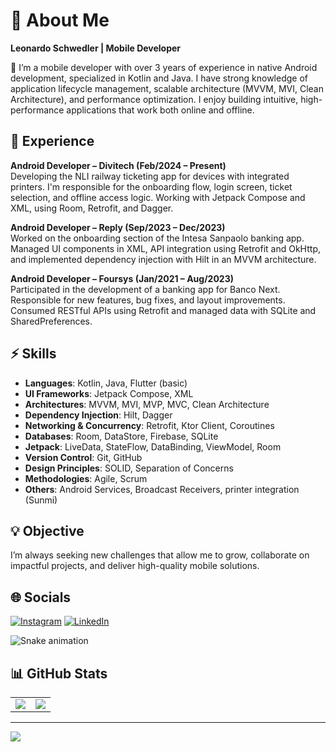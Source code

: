 # 📝 About Me
**Leonardo Schwedler | Mobile Developer**

📱 I’m a mobile developer with over 3 years of experience in native Android development, specialized in Kotlin and Java. I have strong knowledge of application lifecycle management, scalable architecture (MVVM, MVI, Clean Architecture), and performance optimization. I enjoy building intuitive, high-performance applications that work both online and offline.

## 💼 Experience

**Android Developer – Divitech (Feb/2024 – Present)**  
Developing the NLI railway ticketing app for devices with integrated printers. I'm responsible for the onboarding flow, login screen, ticket selection, and offline access logic. Working with Jetpack Compose and XML, using Room, Retrofit, and Dagger.

**Android Developer – Reply (Sep/2023 – Dec/2023)**  
Worked on the onboarding section of the Intesa Sanpaolo banking app. Managed UI components in XML, API integration using Retrofit and OkHttp, and implemented dependency injection with Hilt in an MVVM architecture.

**Android Developer – Foursys (Jan/2021 – Aug/2023)**  
Participated in the development of a banking app for Banco Next. Responsible for new features, bug fixes, and layout improvements. Consumed RESTful APIs using Retrofit and managed data with SQLite and SharedPreferences.

## ⚡ Skills

- **Languages**: Kotlin, Java, Flutter (basic)
- **UI Frameworks**: Jetpack Compose, XML
- **Architectures**: MVVM, MVI, MVP, MVC, Clean Architecture
- **Dependency Injection**: Hilt, Dagger
- **Networking & Concurrency**: Retrofit, Ktor Client, Coroutines
- **Databases**: Room, DataStore, Firebase, SQLite
- **Jetpack**: LiveData, StateFlow, DataBinding, ViewModel, Room
- **Version Control**: Git, GitHub
- **Design Principles**: SOLID, Separation of Concerns
- **Methodologies**: Agile, Scrum
- **Others**: Android Services, Broadcast Receivers, printer integration (Sunmi)

## 💡 Objective

I’m always seeking new challenges that allow me to grow, collaborate on impactful projects, and deliver high-quality mobile solutions.

## 🌐 Socials

[![Instagram](https://img.shields.io/badge/Instagram-%23E4405F.svg?logo=Instagram&logoColor=white)](https://www.instagram.com/developer_ls/) 
[![LinkedIn](https://img.shields.io/badge/LinkedIn-%230077B5.svg?logo=linkedin&logoColor=white)](https://www.linkedin.com/in/leonardo-schwuedller/) 

![Snake animation](https://github.com/leehxd/leehxd/blob/output/github-contribution-grid-snake.svg)

## 📊 GitHub Stats

<table>
  <tr>
    <td>
      <img src="https://github-readme-stats.vercel.app/api?username=leoschwedler&theme=radical&hide_border=false&include_all_commits=true&count_private=false" />
    </td>
    <td>
      <img src="https://github-readme-streak-stats.herokuapp.com/?user=leoschwedler&theme=radical&hide_border=false" />
    </td>
  </tr>
</table>

---

[![](https://visitcount.itsvg.in/api?id=leoschwedler&icon=0&color=0)](https://visitcount.itsvg.in)

<!-- Proudly created with GPRM ( https://gprm.itsvg.in ) -->
